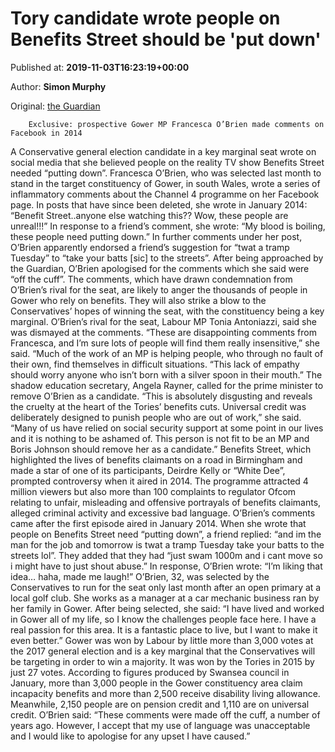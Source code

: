 
# Tory candidate wrote people on Benefits Street should be 'put down'

Published at: **2019-11-03T16:23:19+00:00**

Author: **Simon Murphy**

Original: [the Guardian](https://www.theguardian.com/politics/2019/nov/03/tory-candidate-francesca-obrien-wrote-people-benefits-street-should-be-put-down)


        Exclusive: prospective Gower MP Francesca O’Brien made comments on Facebook in 2014
      
A Conservative general election candidate in a key marginal seat wrote on social media that she believed people on the reality TV show Benefits Street needed “putting down”.
Francesca O’Brien, who was selected last month to stand in the target constituency of Gower, in south Wales, wrote a series of inflammatory comments about the Channel 4 programme on her Facebook page.
In posts that have since been deleted, she wrote in January 2014: “Benefit Street..anyone else watching this?? Wow, these people are unreal!!!”
In response to a friend’s comment, she wrote: “My blood is boiling, these people need putting down.”
In further comments under her post, O’Brien apparently endorsed a friend’s suggestion for “twat a tramp Tuesday” to “take your batts [sic] to the streets”.
After being approached by the Guardian, O’Brien apologised for the comments which she said were “off the cuff”.
The comments, which have drawn condemnation from O’Brien’s rival for the seat, are likely to anger the thousands of people in Gower who rely on benefits. They will also strike a blow to the Conservatives’ hopes of winning the seat, with the constituency being a key marginal.
O’Brien’s rival for the seat, Labour MP Tonia Antoniazzi, said she was dismayed at the comments. “These are disappointing comments from Francesca, and I’m sure lots of people will find them really insensitive,” she said.
“Much of the work of an MP is helping people, who through no fault of their own, find themselves in difficult situations.
“This lack of empathy should worry anyone who isn’t born with a silver spoon in their mouth.”
The shadow education secretary, Angela Rayner, called for the prime minister to remove O’Brien as a candidate. “This is absolutely disgusting and reveals the cruelty at the heart of the Tories’ benefits cuts. Universal credit was deliberately designed to punish people who are out of work,” she said.
“Many of us have relied on social security support at some point in our lives and it is nothing to be ashamed of. This person is not fit to be an MP and Boris Johnson should remove her as a candidate.”
Benefits Street, which highlighted the lives of benefits claimants on a road in Birmingham and made a star of one of its participants, Deirdre Kelly or “White Dee”, prompted controversy when it aired in 2014.
The programme attracted 4 million viewers but also more than 100 complaints to regulator Ofcom relating to unfair, misleading and offensive portrayals of benefits claimants, alleged criminal activity and excessive bad language.
O’Brien’s comments came after the first episode aired in January 2014. When she wrote that people on Benefits Street need “putting down”, a friend replied: “and im the man for the job and tomorrow is twat a tramp Tuesday take your batts to the streets lol”.
They added that they had “just swam 1000m and i cant move so i might have to just shout abuse.”
In response, O’Brien wrote: “I’m liking that idea… haha, made me laugh!”
O’Brien, 32, was selected by the Conservatives to run for the seat only last month after an open primary at a local golf club. She works as a manager at a car mechanic business ran by her family in Gower.
After being selected, she said: “I have lived and worked in Gower all of my life, so I know the challenges people face here.​ I have a real passion for this area. It is a fantastic place to live, but I want to make it even better.”
Gower was won by Labour by little more than 3,000 votes at the 2017 general election and is a key marginal that the Conservatives will be targeting in order to win a majority. It was won by the Tories in 2015 by just 27 votes.
According to figures produced by Swansea council in January, more than 3,000 people in the Gower constituency area claim incapacity benefits and more than 2,500 receive disability living allowance. Meanwhile, 2,150 people are on pension credit and 1,110 are on universal credit.
O’Brien said: “These comments were made off the cuff, a number of years ago. However, I accept that my use of language was unacceptable and I would like to apologise for any upset I have caused.”
